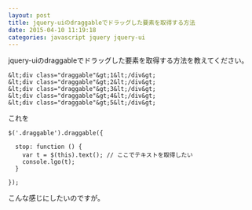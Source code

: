 ```yaml
---
layout: post
title: jquery-uiのdraggableでドラッグした要素を取得する方法
date: 2015-04-10 11:19:18
categories: javascript jquery jquery-ui
---
```

<p>jquery-uiのdraggableでドラッグした要素を取得する方法を教えてください。</p>

```
&lt;div class="draggable"&gt;1&lt;/div&gt;
&lt;div class="draggable"&gt;2&lt;/div&gt;
&lt;div class="draggable"&gt;3&lt;/div&gt;
&lt;div class="draggable"&gt;4&lt;/div&gt;
&lt;div class="draggable"&gt;5&lt;/div&gt;
```

<p>これを</p>

```
$('.draggable').draggable({

  stop: function () {
    var t = $(this).text(); // ここでテキストを取得したい
    console.lgo(t);
  }

});
```

<p>こんな感じにしたいのですが。</p>
